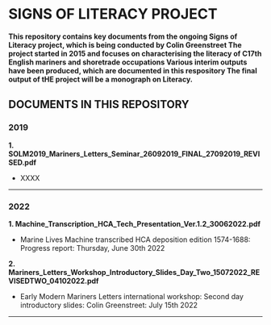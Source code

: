 # **SIGNS OF LITERACY PROJECT**

**This repository contains key documents from the ongoing Signs of Literacy project, which is being conducted by Colin Greenstreet
The project started in 2015 and focuses on characterising the literacy of C17th English mariners and shoretrade occupations
Various interim outputs have been produced, which are documented in this respository
The final output of tHE project will be a monograph on Literacy.**

## DOCUMENTS IN THIS REPOSITORY

### **2019**

**1. SOLM2019_Mariners_Letters_Seminar_26092019_FINAL_27092019_REVISED.pdf**
- XXXX

-----

### **2022**

**1. Machine_Transcription_HCA_Tech_Presentation_Ver.1.2_30062022.pdf**
- Marine Lives Machine transcribed HCA deposition edition 1574-1688: Progress report: Thursday, June 30th 2022

**2. Mariners_Letters_Workshop_Introductory_Slides_Day_Two_15072022_REVISEDTWO_04102022.pdf**
- Early Modern Mariners Letters international workshop: Second day introductory slides: Colin Greenstreet: July 15th 2022

- ----



   
